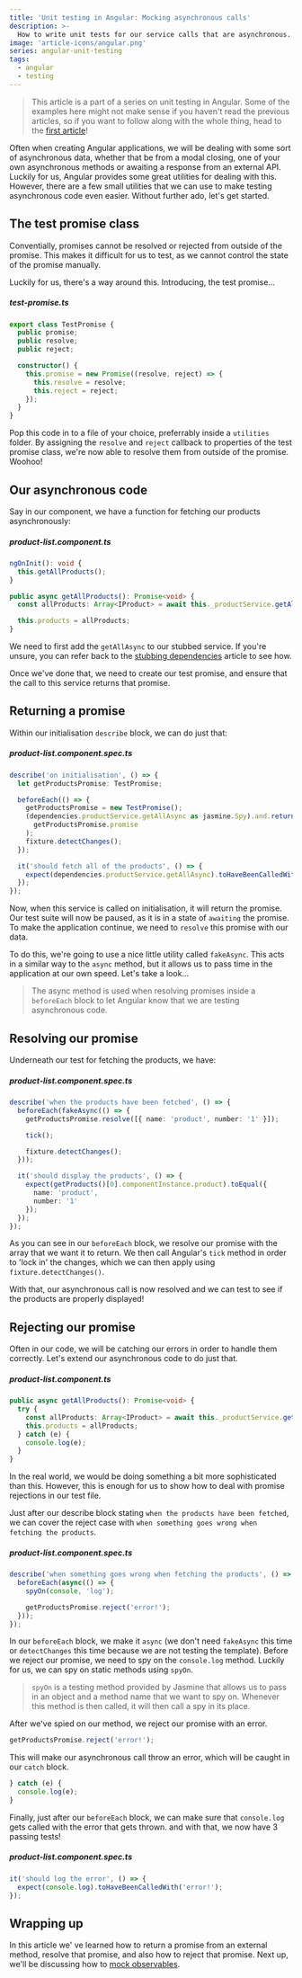 ```yaml
---
title: 'Unit testing in Angular: Mocking asynchronous calls'
description: >-
  How to write unit tests for our service calls that are asynchronous.
image: 'article-icons/angular.png'
series: angular-unit-testing
tags:
  - angular
  - testing
---
```


> This article is a part of a series on unit testing in Angular. Some of the examples here might not make sense if you haven't read the previous articles, so if you want to follow along with the whole thing, head to the [first article](angular-testing-1-getting-started)!

Often when creating Angular applications, we will be dealing with some sort of asynchronous data, whether that be from a modal closing, one of your own asynchronous methods or awaiting a response from an external API. Luckily for us, Angular provides some great utilities for dealing with this. However, there are a few small utilities that we can use to make testing asynchronous code even easier. Without further ado, let's get started.

## The test promise class

Conventially, promises cannot be resolved or rejected from outside of the promise. This makes it difficult for us to test, as we cannot control the state of the promise manually.

Luckily for us, there's a way around this. Introducing, the test promise...

##### test-promise.ts

```ts
export class TestPromise {
  public promise;
  public resolve;
  public reject;

  constructor() {
    this.promise = new Promise((resolve, reject) => {
      this.resolve = resolve;
      this.reject = reject;
    });
  }
}
```

Pop this code in to a file of your choice, preferrably inside a `utilities` folder. By assigning the `resolve` and `reject` callback to properties of the test promise class, we're now able to resolve them from outside of the promise. Woohoo!

## Our asynchronous code

Say in our component, we have a function for fetching our products asynchronously:

##### product-list.component.ts

```ts
ngOnInit(): void {
  this.getAllProducts();
}

public async getAllProducts(): Promise<void> {
  const allProducts: Array<IProduct> = await this._productService.getAllAsync();

  this.products = allProducts;
}
```

We need to first add the `getAllAsync` to our stubbed service. If you're unsure, you can refer back to the [stubbing dependencies](angular-testing-2-stubbing-dependencies#creating-the-stub) article to see how.

Once we've done that, we need to create our test promise, and ensure that the call to this service returns that promise.

## Returning a promise

Within our initialisation `describe` block, we can do just that:

##### product-list.component.spec.ts

```ts
describe('on initialisation', () => {
  let getProductsPromise: TestPromise;

  beforeEach(() => {
    getProductsPromise = new TestPromise();
    (dependencies.productService.getAllAsync as jasmine.Spy).and.returnValue(
      getProductsPromise.promise
    );
    fixture.detectChanges();
  });

  it('should fetch all of the products', () => {
    expect(dependencies.productService.getAllAsync).toHaveBeenCalledWith();
  });
});
```

Now, when this service is called on initialisation, it will return the promise. Our test suite will now be paused, as it is in a state of `awaiting` the promise. To make the application continue, we need to `resolve` this promise with our data.

To do this, we're going to use a nice little utility called `fakeAsync`. This acts in a similar way to the `async` method, but it allows us to pass time in the application at our own speed. Let's take a look...

> The async method is used when resolving promises inside a `beforeEach` block to let Angular know that we are testing asynchronous code.

## Resolving our promise

Underneath our test for fetching the products, we have:

##### product-list.component.spec.ts

```ts
describe('when the products have been fetched', () => {
  beforeEach(fakeAsync(() => {
    getProductsPromise.resolve([{ name: 'product', number: '1' }]);

    tick();

    fixture.detectChanges();
  }));

  it('should display the products', () => {
    expect(getProducts()[0].componentInstance.product).toEqual({
      name: 'product',
      number: '1'
    });
  });
});
```

As you can see in our `beforeEach` block, we resolve our promise with the array that we want it to return. We then call Angular's `tick` method in order to 'lock in' the changes, which we can then apply using `fixture.detectChanges()`.

With that, our asynchronous call is now resolved and we can test to see if the products are properly displayed!

## Rejecting our promise

Often in our code, we will be catching our errors in order to handle them correctly. Let's extend our asynchronous code to do just that.

##### product-list.component.ts

```ts
public async getAllProducts(): Promise<void> {
  try {
    const allProducts: Array<IProduct> = await this._productService.getAllAsync();
    this.products = allProducts;
  } catch (e) {
    console.log(e);
  }
}
```

In the real world, we would be doing something a bit more sophisticated than this. However, this is enough for us to show how to deal with promise rejections in our test file.

Just after our describe block stating `when the products have been fetched`, we can cover the reject case with `when something goes wrong when fetching the products`.

##### product-list.component.spec.ts

```ts
describe('when something goes wrong when fetching the products', () => {
  beforeEach(async(() => {
    spyOn(console, 'log');

    getProductsPromise.reject('error!');
  }));
});
```

In our `beforeEach` block, we make it `async` (we don't need `fakeAsync` this time or `detectChanges` this time because we are not testing the template). Before we reject our promise, we need to spy on the `console.log` method. Luckily for us, we can spy on static methods using `spyOn`.

> `spyOn` is a testing method provided by Jasmine that allows us to pass in an object and a method name that we want to spy on. Whenever this method is then called, it will then call a spy in its place.

After we've spied on our method, we reject our promise with an error.

```ts
getProductsPromise.reject('error!');
```

This will make our asynchronous call throw an error, which will be caught in our `catch` block.

```ts
} catch (e) {
  console.log(e);
}
```

Finally, just after our `beforeEach` block, we can make sure that `console.log` gets called with the error that gets thrown. and with that, we now have 3 passing tests!

##### product-list.component.spec.ts

```ts
it('should log the error', () => {
  expect(console.log).toHaveBeenCalledWith('error!');
});
```

## Wrapping up

In this article we' ve learned how to return a promise from an external method, resolve that promise, and also how to reject that promise. Next up, we'll be discussing how to [mock observables](angular-testing-5-mocking-observables).
